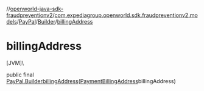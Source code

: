 //[openworld-java-sdk-fraudpreventionv2](../../../../index.md)/[com.expediagroup.openworld.sdk.fraudpreventionv2.models](../../index.md)/[PayPal](../index.md)/[Builder](index.md)/[billingAddress](billing-address.md)

# billingAddress

[JVM]\

public final [PayPal.Builder](index.md)[billingAddress](billing-address.md)([PaymentBillingAddress](../../-payment-billing-address/index.md)billingAddress)
